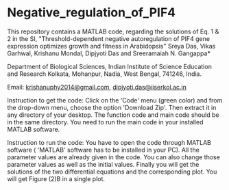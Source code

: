 # Negative_regulation_of_PIF4

This repository contains a MATLAB code, regarding the solutions of Eq. 1 & 2 in the SI, "Threshold-dependent negative autoregulation of PIF4 gene expression optimizes growth and fitness in Arabidopsis"
Sreya Das, Vikas Garhwal, Krishanu Mondal, Dipjyoti Das and Sreeramaiah N. Gangappa*
 

Department of Biological Sciences, Indian Institute of Science Education and Research Kolkata, Mohanpur, Nadia, West Bengal, 741246, India.



Email: krishanuphy2014@gmail.com, dipjyoti.das@iiserkol.ac.in

Instruction to get the code: Click on the 'Code' menu (green color) and from the drop-down menu, choose the option 'Download Zip'. Then extract it in any directory of your desktop. The function code and main code should be in the same directory. You need to run the main code in your installed MATLAB software.

Instruction to run the code: You have to open the code through MATLAB software ( 'MATLAB' software has to be installed in your PC). All the parameter values are already given in the code. You can also change those parameter values as well as the initial values. Finally you will get the solutions of the two differential equations and the corresponding plot. You will get Figure (2)B in a single plot.

